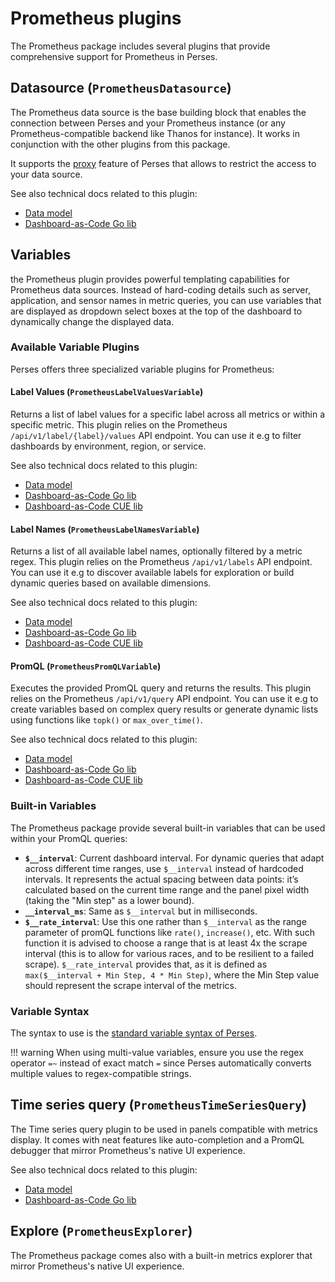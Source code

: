 # Prometheus plugins

The Prometheus package includes several plugins that provide comprehensive support for Prometheus in Perses.

## Datasource (`PrometheusDatasource`)

The Prometheus data source is the base building block that enables the connection between Perses and your Prometheus instance (or any Prometheus-compatible backend like Thanos for instance). It works in conjunction with the other plugins from this package.

It supports the [proxy](https://perses.dev/perses/docs/concepts/proxy/) feature of Perses that allows to restrict the access to your data source.

See also technical docs related to this plugin:

- [Data model](./model.md#datasource)
- [Dashboard-as-Code Go lib](./go-sdk/datasource.md)

## Variables

the Prometheus plugin provides powerful templating capabilities for Prometheus data sources. Instead of hard-coding details such as server, application, and sensor names in metric queries, you can use variables that are displayed as dropdown select boxes at the top of the dashboard to dynamically change the displayed data.

### Available Variable Plugins

Perses offers three specialized variable plugins for Prometheus:

#### Label Values (`PrometheusLabelValuesVariable`)

Returns a list of label values for a specific label across all metrics or within a specific metric. This plugin relies on the Prometheus `/api/v1/label/{label}/values` API endpoint. You can use it e.g to filter dashboards by environment, region, or service.

See also technical docs related to this plugin:

- [Data model](./model.md#prometheuslabelvaluesvariable)
- [Dashboard-as-Code Go lib](./go-sdk/variable/label-values.md)
- [Dashboard-as-Code CUE lib](./cue-sdk/variable/label-values.md)

#### Label Names (`PrometheusLabelNamesVariable`)

Returns a list of all available label names, optionally filtered by a metric regex. This plugin relies on the Prometheus `/api/v1/labels` API endpoint. You can use it e.g to discover available labels for exploration or build dynamic queries based on available dimensions.

See also technical docs related to this plugin:

- [Data model](./model.md#prometheuslabelnamesvariable)
- [Dashboard-as-Code Go lib](./go-sdk/variable/label-names.md)
- [Dashboard-as-Code CUE lib](./cue-sdk/variable/label-names.md)

#### PromQL (`PrometheusPromQLVariable`)

Executes the provided PromQL query and returns the results. This plugin relies on the Prometheus `/api/v1/query` API endpoint. You can use it e.g to create variables based on complex query results or generate dynamic lists using functions like `topk()` or `max_over_time()`.

See also technical docs related to this plugin:

- [Data model](./model.md#prometheuspromqlvariable)
- [Dashboard-as-Code Go lib](./go-sdk/variable/promql.md)
- [Dashboard-as-Code CUE lib](./cue-sdk/variable/promql.md)

### Built-in Variables

The Prometheus package provide several built-in variables that can be used within your PromQL queries:

- **`$__interval`**: Current dashboard interval. For dynamic queries that adapt across different time ranges, use `$__interval` instead of hardcoded intervals. It represents the actual spacing between data points: it’s calculated based on the current time range and the panel pixel width (taking the "Min step" as a lower bound).
- **`__interval_ms`**: Same as `$__interval` but in milliseconds.
- **`$__rate_interval`**: Use this one rather than `$__interval` as the range parameter of promQL functions like `rate()`, `increase()`, etc. With such function it is advised to choose a range that is at least 4x the scrape interval (this is to allow for various races, and to be resilient to a failed scrape). `$__rate_interval` provides that, as it is defined as `max($__interval + Min Step, 4 * Min Step)`, where the Min Step value should represent the scrape interval of the metrics.

### Variable Syntax

The syntax to use is the [standard variable syntax of Perses](https://perses.dev/perses/docs/concepts/variable/#using-variables).

!!! warning
	When using multi-value variables, ensure you use the regex operator `=~` instead of exact match `=` since Perses automatically converts multiple values to regex-compatible strings.

## Time series query (`PrometheusTimeSeriesQuery`)

The Time series query plugin to be used in panels compatible with metrics display. It comes with neat features like auto-completion and a PromQL debugger that mirror Prometheus's native UI experience.

See also technical docs related to this plugin:
- [Data model](./model.md#query)
- [Dashboard-as-Code Go lib](./go-sdk/query.md)

## Explore (`PrometheusExplorer`)

The Prometheus package comes also with a built-in metrics explorer that mirror Prometheus's native UI experience.
